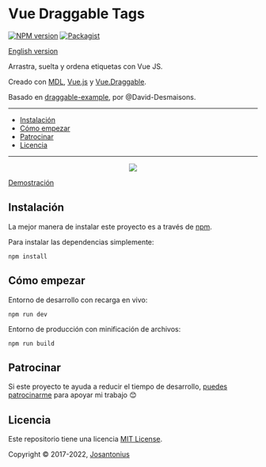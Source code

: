 # Vue Draggable Tags

[![NPM version](https://img.shields.io/npm/v/vue-draggable-tags.svg)](https://www.npmjs.com/package/vue-draggable-tags)
[![Packagist](https://img.shields.io/cocoapods/l/AFNetworking.svg)](LICENSE)

[English version](README.md)

Arrastra, suelta y ordena etiquetas con Vue JS.

Creado con [MDL](https://getmdl.io/), [Vue.js](https://vuejs.org/) y [Vue.Draggable](https://github.com/SortableJS/Vue.Draggable).

Basado en [draggable-example](https://github.com/David-Desmaisons/draggable-example), por @David-Desmaisons.

---

- [Instalación](#instalación)
- [Cómo empezar](#cómo-empezar)
- [Patrocinar](#patrocinar)
- [Licencia](#licencia)

---

<p align="center">
  <a href="https://josantonius.github.io/vue-draggable-tags/" title="Vue Draggable Tags">
   <img src="https://josantonius.github.io/vue-draggable-tags/example.gif">
  </a>
</p>

[Demostración](https://josantonius.github.io/vue-draggable-tags/)

## Instalación

La mejor manera de instalar este proyecto es a través de [npm](https://www.npmjs.com/).

Para instalar las dependencias simplemente:

    npm install

## Cómo empezar

Entorno de desarrollo con recarga en vivo:

    npm run dev

Entorno de producción con minificación de archivos:

    npm run build

## Patrocinar

Si este proyecto te ayuda a reducir el tiempo de desarrollo,
[puedes patrocinarme](https://github.com/josantonius/lang/es-ES/README.md#patrocinar)
para apoyar mi trabajo :blush:

## Licencia

Este repositorio tiene una licencia [MIT License](LICENSE).

Copyright © 2017-2022, [Josantonius](https://github.com/josantonius/lang/es-ES/README.md#contacto)
